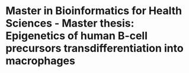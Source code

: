 # Master in Bioinformatics for Health Sciences - Master thesis: Epigenetics of human B-cell precursors transdifferentiation into macrophages
